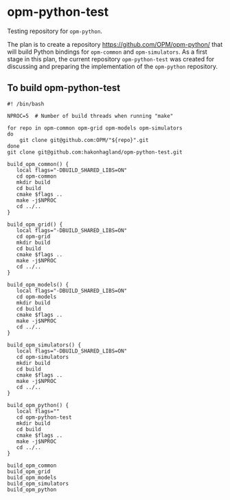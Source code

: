 # opm-python-test

Testing repository for `opm-python`.

The plan is to create a repository https://github.com/OPM/opm-python/ that will build Python bindings for `opm-common` and `opm-simulators`.
As a first stage in this plan, the current repository `opm-python-test` was created for discussing and preparing the implementation of the `opm-python` repository.

## To build opm-python-test

```
#! /bin/bash

NPROC=5  # Number of build threads when running "make"

for repo in opm-common opm-grid opm-models opm-simulators
do
    git clone git@github.com:OPM/"${repo}".git
done
git clone git@github.com:hakonhagland/opm-python-test.git

build_opm_common() {
   local flags="-DBUILD_SHARED_LIBS=ON"
   cd opm-common
   mkdir build
   cd build
   cmake $flags ..
   make -j$NPROC
   cd ../..
}

build_opm_grid() {
   local flags="-DBUILD_SHARED_LIBS=ON"
   cd opm-grid
   mkdir build
   cd build
   cmake $flags ..
   make -j$NPROC
   cd ../..
}

build_opm_models() {
   local flags="-DBUILD_SHARED_LIBS=ON"
   cd opm-models
   mkdir build
   cd build
   cmake $flags ..
   make -j$NPROC
   cd ../..
}

build_opm_simulators() {
   local flags="-DBUILD_SHARED_LIBS=ON"
   cd opm-simulators
   mkdir build
   cd build
   cmake $flags ..
   make -j$NPROC
   cd ../..
}

build_opm_python() {
   local flags=""
   cd opm-python-test
   mkdir build
   cd build
   cmake $flags ..
   make -j$NPROC
   cd ../..
}

build_opm_common
build_opm_grid
build_opm_models
build_opm_simulators
build_opm_python

```
